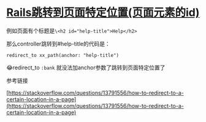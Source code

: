 # [Rails跳转到页面特定位置(页面元素的id)](/2019/12_2/redirect_to_anchor.md)

例如页面有个标题是`\<h2 id="help-title">Help</h2>`

那么controller跳转到#help-title的代码是：

`redirect_to xx_path(anchor: "help-title")`

😂redirect_to `:bank` 就没法加anchor参数了跳转到页面特定位置了

<i class="fa fa-hashtag mytitle"></i>
参考链接

[https://stackoverflow.com/questions/13791556/how-to-redirect-to-a-certain-location-in-a-page](https://stackoverflow.com/questions/13791556/how-to-redirect-to-a-certain-location-in-a-page)
